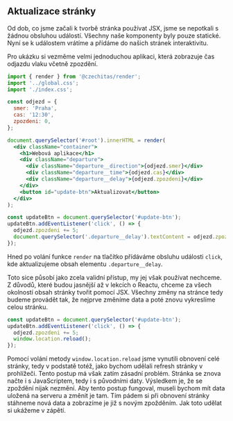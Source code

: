 ## Aktualizace stránky

Od dob, co jsme začali k tvorbě stránka používat JSX, jsme se nepotkali s žádnou obsluhou událostí. Všechny naše komponenty byly pouze statické. Nyní se k událostem vrátíme a přídáme do našich stránek interaktivitu.

Pro ukázku si vezměme velmi jednoduchou aplikaci, která zobrazuje čas odjazdu vlaku včetně zpozdění.

```jsx
import { render } from '@czechitas/render';
import '../global.css';
import './index.css';

const odjezd = {
  smer: 'Praha',
  cas: '12:30',
  zpozdeni: 0,
};

document.querySelector('#root').innerHTML = render(
  <div className="container">
    <h1>Webová aplikace</h1>
    <div className="departure">
      <div className="departure__direction">{odjezd.smer}</div>
      <div className="departure__time">{odjezd.cas}</div>
      <div className="departure__delay">{odjezd.zpozdeni}</div>  
    </div>
    <button id="update-btn">Aktualizovat</button>
  </div>
);

const updateBtn = document.querySelector('#update-btn');
updateBtn.addEventListener('click', () => {
  odjezd.zpozdeni += 5;
  document.querySelector('.departure__delay').textContent = odjezd.zpozdeni;
});
```

Hned po volání funkce `render` na tlačítko přídáváme obsluhu události `click`, kde aktualizujeme obsah elementu `.departure__delay`.

Toto sice působí jako zcela validní přístup, my jej však používat nechceme. Z důvodů, které budou jasnější až v lekcích o Reactu, chceme za všech okolností obsah stránky tvořit pomocí JSX. Všechny změny na stránce tedy budeme provádět tak, že nejprve změníme data a poté znovu vykreslíme celou stránku.

```jsx
const updateBtn = document.querySelector('#update-btn');
updateBtn.addEventListener('click', () => {
  odjezd.zpozdeni += 5;
  window.location.reload();
});
```

Pomocí volání metody `window.location.reload` jsme vynutili obnovení celé stránky, tedy v podstatě totéž, jako bychom udělali refresh stránky v prohlížeči. Tento postup má však zatím zásadní problém. Stránka se znova načte i s JavaScriptem, tedy i s původními daty. Výsledkem je, že se zpoždění nijak nezmění. Aby tento postup fungoval, museli bychom mít data uložená na serveru a změnit je tam. Tím pádem si při obnovení stránky stáhneme nová data a zobrazíme je již s novým zpožděním. Jak toto udělat si ukážeme v zápětí.

